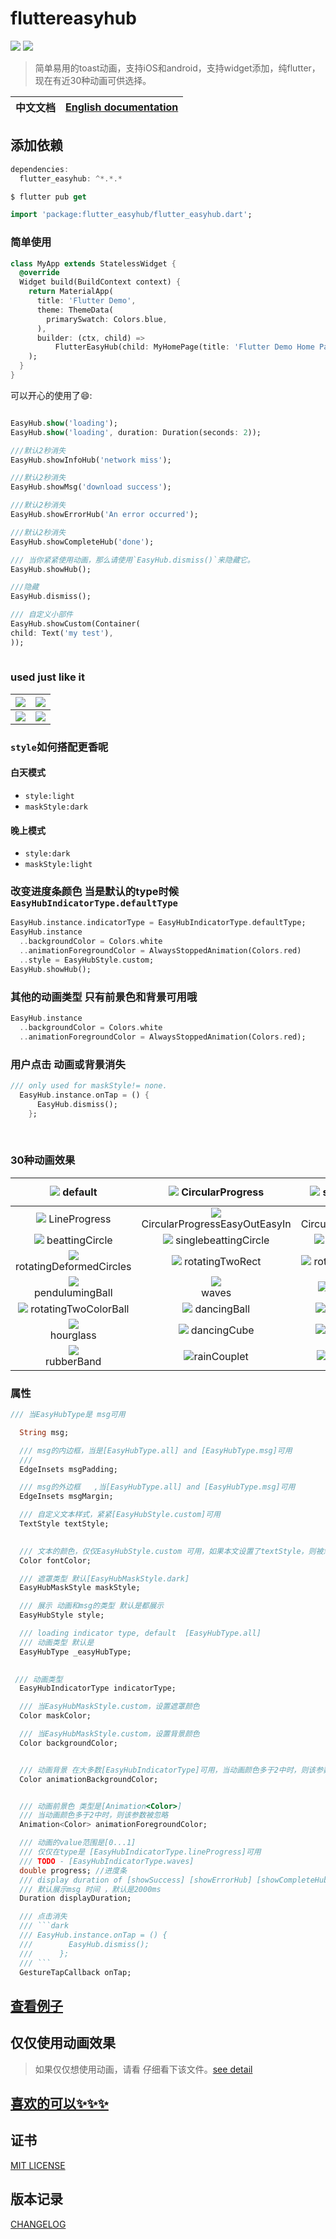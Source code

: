 # fluttereasyhub
![](https://badgen.net/github/license/micromatch/micromatch)
![](https://img.shields.io/pub/v/flutter_easyhub)

> 简单易用的toast动画，支持iOS和android，支持widget添加，纯flutter，现在有近30种动画可供选择。

|中文文档|[English documentation](../README.md)|
|:-:|:-:|


## 添加依赖

```dart
dependencies:
  flutter_easyhub: ^*.*.*

$ flutter pub get

import 'package:flutter_easyhub/flutter_easyhub.dart';
```
### 简单使用
```dart
class MyApp extends StatelessWidget {
  @override
  Widget build(BuildContext context) {
    return MaterialApp(
      title: 'Flutter Demo',
      theme: ThemeData(
        primarySwatch: Colors.blue,
      ),
      builder: (ctx, child) =>
          FlutterEasyHub(child: MyHomePage(title: 'Flutter Demo Home Page')),
    );
  }
}
```

 
可以开心的使用了😄:

```dart

EasyHub.show('loading');
EasyHub.show('loading', duration: Duration(seconds: 2));

///默认2秒消失
EasyHub.showInfoHub('network miss');

///默认2秒消失
EasyHub.showMsg('download success');

///默认2秒消失
EasyHub.showErrorHub('An error occurred');

///默认2秒消失
EasyHub.showCompleteHub('done');

/// 当你紧紧使用动画，那么请使用`EasyHub.dismiss()`来隐藏它。
EasyHub.showHub();

///隐藏
EasyHub.dismiss();

/// 自定义小部件
EasyHub.showCustom(Container(
child: Text('my test'),
));
  
```

### used just like it
|![](images/example.gif)|![](images/example2.gif)|
|:--:|:--:|
|![](images/example3.gif)|![](images/all.gif)|


### `style`如何搭配更香呢
#### 白天模式
- `style:light`
- `maskStyle:dark`

#### 晚上模式
- `style:dark`
- `maskStyle:light`


### 改变进度条颜色 当是默认的type时候`EasyHubIndicatorType.defaultType`

```dart
EasyHub.instance.indicatorType = EasyHubIndicatorType.defaultType;
EasyHub.instance
  ..backgroundColor = Colors.white
  ..animationForegroundColor = AlwaysStoppedAnimation(Colors.red)
  ..style = EasyHubStyle.custom;
EasyHub.showHub();
```

### 其他的动画类型 只有前景色和背景可用哦

```dart
EasyHub.instance
  ..backgroundColor = Colors.white
  ..animationForegroundColor = AlwaysStoppedAnimation(Colors.red);
```
### 用户点击 动画或背景消失

```dart 
/// only used for maskStyle!= none.
  EasyHub.instance.onTap = () {
      EasyHub.dismiss();
    };
```
 



### 30种动画效果 
|![](images/default.GIF) default |![](images/CircularProgress.GIF) CircularProgress|![](images/errorHub.PNG) showErrorHub| ![](images/complete.PNG) showComplateHub |
|:-:|:-:|:-:|:-:|
|![](images/line.GIF) LineProgress |![](images/CircularProgressEasyOutEasyIn.GIF) CircularProgressEasyOutEasyIn |![](images/CircularProgressEasy.GIF) CircularProgressEasy |![](images/singleFlipingRect.GIF) singleFlipingRect |
|![](images/beattingCircle.GIF) beattingCircle |![](images/singlebeattingCircle.GIF) singlebeattingCircle |![](images/beatingRects.GIF) beatingRects |![](images/rotatingCircles.GIF) rotatingCircles |
|![](images/rotatingDeformedCircles.GIF) rotatingDeformedCircles |![](images/rotatingTwoRect.GIF) rotatingTwoRect |![](images/rotatingTwoCircles.GIF) rotatingTwoCircles |![](images/foldingRect.GIF) foldingRect |
|![](images/pendulumingBall.GIF) <br> pendulumingBall |![](images/waves.GIF) <br>waves |![](images/spitBubbles.GIF) spitBubbles |![](images/movingCube.GIF) movingCube |
|![](images/rotatingTwoColorBall.GIF) rotatingTwoColorBall |![](images/dancingBall.GIF) dancingBall |![](images/flashingBalls.GIF) flashingBalls|![](images/fallingBall.GIF)fallingBall|
|![](images/hourglass.GIF)<br>hourglass|![](images/dancingCube.GIF) dancingCube|![](images/swingingBall.GIF) swingingBall|![](images/creepingBug.GIF) creepingBug|
|![](images/rubberBand.GIF)<br> rubberBand|![](images/rainCouplet.GIF)rainCouplet|![](images/flipDiamond.GIF) flipDiamond|![](images/fragmentRect.gif) <br>fragmentRect|


### 属性

```dart
/// 当EasyHubType是 msg可用

  String msg;

  /// msg的内边框，当是[EasyHubType.all] and [EasyHubType.msg]可用
  /// 
  EdgeInsets msgPadding;

  /// msg的外边框   ,当[EasyHubType.all] and [EasyHubType.msg]可用
  EdgeInsets msgMargin;

  /// 自定义文本样式，紧紧[EasyHubStyle.custom]可用
  TextStyle textStyle;

 
  /// 文本的颜色，仅仅EasyHubStyle.custom 可用，如果本文设置了textStyle，则被忽略
  Color fontColor;

  /// 遮罩类型 默认[EasyHubMaskStyle.dark]
  EasyHubMaskStyle maskStyle;

  /// 展示 动画和msg的类型 默认是都展示
  EasyHubStyle style;

  /// loading indicator type, default  [EasyHubType.all]
  /// 动画类型 默认是
  EasyHubType _easyHubType;

  
 /// 动画类型 
  EasyHubIndicatorType indicatorType;

  /// 当EasyHubMaskStyle.custom，设置遮罩颜色
  Color maskColor;

  /// 当EasyHubMaskStyle.custom，设置背景颜色
  Color backgroundColor;


  /// 动画背景 在大多数[EasyHubIndicatorType]可用，当动画颜色多于2中时，则该参数被忽略
  Color animationBackgroundColor;


  /// 动画前景色 类型是[Animation<Color>]
  /// 当动画颜色多于2中时，则该参数被忽略
  Animation<Color> animationForegroundColor;

  /// 动画的value范围是[0...1]
  /// 仅仅在type是 [EasyHubIndicatorType.lineProgress]可用
  /// TODO - [EasyHubIndicatorType.waves]
  double progress; //进度条
  /// display duration of [showSuccess] [showErrorHub] [showCompleteHub], default 2000ms.
  /// 默认展示msg 时间 ，默认是2000ms
  Duration displayDuration;

  /// 点击消失
  /// ```dark
  /// EasyHub.instance.onTap = () {
  ///        EasyHub.dismiss();
  ///      };
  /// ```
  GestureTapCallback onTap;

```

 
## [查看例子](./example/lib/main.dart)
##  仅仅使用动画效果

 > 如果仅仅想使用动画，请看 仔细看下该文件。[see detail](https://github.com/ifgyong/flutter_easyHub/blob/master/lib/tool/Util.dart)

 

## [喜欢的可以✨✨✨](https://github.com/ifgyong/flutter_easyHub)

## 证书
[MIT LICENSE](./LICENSE)

## 版本记录
[CHANGELOG](./CHANGELOG.md)





